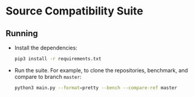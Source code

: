 # Source Compatibility Suite

## Running

- Install the dependencies:

  ```sh
  pip3 install -r requirements.txt
  ```

- Run the suite. For example, to clone the repositories, benchmark, and compare to branch `master`:

  ```sh
  python3 main.py --format=pretty --bench --compare-ref master
  ```
